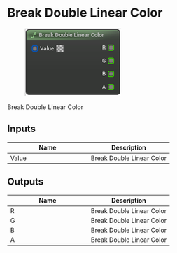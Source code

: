 # Break Double Linear Color

<div align="left" data-full-width="false">

<figure><img src="Break_Double_Linear_Color.png" alt=""><figcaption></figcaption></figure>

</div>

Break Double Linear Color

## Inputs

<table>
<thead><tr><th width="170">Name</th><th>Description</th></tr></thead>
<tbody>
<tr><td>Value</td><td>Break Double Linear Color</td></tr>
</tbody>
</table>

## Outputs

<table>
<thead><tr><th width="170">Name</th><th>Description</th></tr></thead>
<tbody>
<tr><td>R</td><td>Break Double Linear Color</td></tr>
<tr><td>G</td><td>Break Double Linear Color</td></tr>
<tr><td>B</td><td>Break Double Linear Color</td></tr>
<tr><td>A</td><td>Break Double Linear Color</td></tr>
</tbody>
</table>